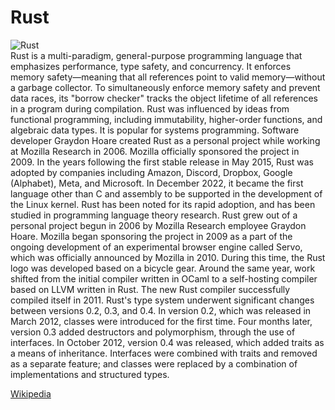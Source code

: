 
Rust
====
  
![Rust](https://www.tiobe.com/wp-content/themes/tiobe/tiobe-index/images/Rust.png)  
Rust is a multi-paradigm, general-purpose programming language that emphasizes performance, type safety, and concurrency. It enforces memory safety—meaning that all references point to valid memory—without a garbage collector. To simultaneously enforce memory safety and prevent data races, its "borrow checker" tracks the object lifetime of all references in a program during compilation. Rust was influenced by ideas from functional programming, including immutability, higher-order functions, and algebraic data types. It is popular for systems programming.
 Software developer Graydon Hoare created Rust as a personal project while working at Mozilla Research in 2006. Mozilla officially sponsored the project in 2009. In the years following the first stable release in May 2015, Rust was adopted by companies including Amazon, Discord, Dropbox, Google (Alphabet), Meta, and Microsoft. In December 2022, it became the first language other than C and assembly to be supported in the development of the Linux kernel.
 Rust has been noted for its rapid adoption, and has been studied in programming language theory research.
 Rust grew out of a personal project begun in 2006 by Mozilla Research employee Graydon Hoare. Mozilla began sponsoring the project in 2009 as a part of the ongoing development of an experimental browser engine called Servo, which was officially announced by Mozilla in 2010. During this time, the Rust logo was developed based on a bicycle gear. Around the same year, work shifted from the initial compiler written in OCaml to a self-hosting compiler based on LLVM written in Rust. The new Rust compiler successfully compiled itself in 2011.
 Rust's type system underwent significant changes between versions 0.2, 0.3, and 0.4. In version 0.2, which was released in March 2012, classes were introduced for the first time. Four months later, version 0.3 added destructors and polymorphism, through the use of interfaces. In October 2012, version 0.4 was released, which added traits as a means of inheritance. Interfaces were combined with traits and removed as a separate feature; and classes were replaced by a combination of implementations and structured types.
  
[Wikipedia](https://en.wikipedia.org/wiki/Rust_(programming_language))